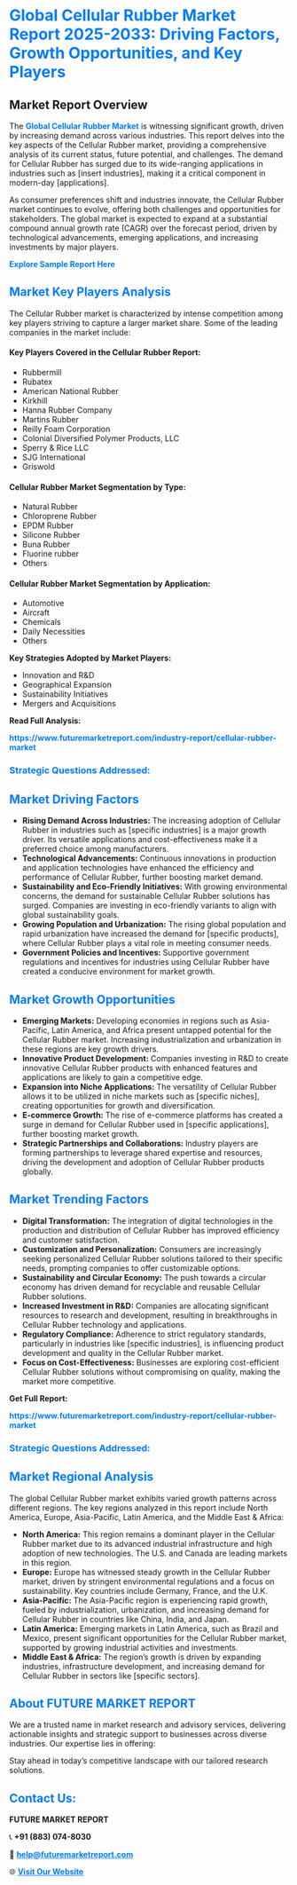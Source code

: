 <h1 style="color: #007BFF;">Global Cellular Rubber Market Report 2025-2033: Driving Factors, Growth Opportunities, and Key Players</h1>

<section id="overview">
<h2>Market Report Overview</h2>
<p>The <a href="https://www.futuremarketreport.com/industry-report/cellular-rubber-market" style="color: #007BFF; text-decoration: none;"><strong>Global Cellular Rubber Market</strong></a> is witnessing significant growth, driven by increasing demand across various industries. This report delves into the key aspects of the Cellular Rubber market, providing a comprehensive analysis of its current status, future potential, and challenges. The demand for Cellular Rubber has surged due to its wide-ranging applications in industries such as [insert industries], making it a critical component in modern-day [applications].</p>
<p>As consumer preferences shift and industries innovate, the Cellular Rubber market continues to evolve, offering both challenges and opportunities for stakeholders. The global market is expected to expand at a substantial compound annual growth rate (CAGR) over the forecast period, driven by technological advancements, emerging applications, and increasing investments by major players.</p>
</section>

<section id="overview">
<p><a href="https://www.futuremarketreport.com/request-sample/reportId=90753" style="color: #007BFF; text-decoration: none;"><strong>Explore Sample Report Here</strong></a></p>
</section>

<section id="key-players">
<h2 style="color: #007BFF;">Market Key Players Analysis</h2>
<p>The Cellular Rubber market is characterized by intense competition among key players striving to capture a larger market share. Some of the leading companies in the market include:</p>
<h4>Key Players Covered in the Cellular Rubber Report:</h4>
<ul><li>Rubbermill</li><li>Rubatex</li><li>American National Rubber</li><li>Kirkhill</li><li>Hanna Rubber Company</li><li>Martins Rubber</li><li>Reilly Foam Corporation</li><li>Colonial Diversified Polymer Products, LLC</li><li>Sperry &amp; Rice LLC</li><li>SJG International</li><li>Griswold</li></ul>
<h4>Cellular Rubber Market Segmentation by Type:</h4>
<ul><li>Natural Rubber</li><li>Chloroprene Rubber</li><li>EPDM Rubber</li><li>Silicone Rubber</li><li>Buna Rubber</li><li>Fluorine rubber</li><li>Others</li></ul>

<h4>Cellular Rubber Market Segmentation by Application:</h4>
<ul><li>Automotive</li><li>Aircraft</li><li>Chemicals</li><li>Daily Necessities</li><li>Others</li></ul>
<p><strong>Key Strategies Adopted by Market Players:</strong></p>
<ul>
<li>Innovation and R&D</li>
<li>Geographical Expansion</li>
<li>Sustainability Initiatives</li>
<li>Mergers and Acquisitions</li>
</ul>
</section>

<section>
<p><strong>Read Full Analysis: </strong></p><a href="https://www.futuremarketreport.com/industry-report/cellular-rubber-market" style="color: #007BFF; text-decoration: none;"><strong>https://www.futuremarketreport.com/industry-report/cellular-rubber-market</strong></a>
<h3 style="color: #007BFF;">Strategic Questions Addressed:</h3>
</section>

<section id="driving-factors">
<h2 style="color: #007BFF;">Market Driving Factors</h2>
<ul>
<li><strong>Rising Demand Across Industries:</strong> The increasing adoption of Cellular Rubber in industries such as [specific industries] is a major growth driver. Its versatile applications and cost-effectiveness make it a preferred choice among manufacturers.</li>
<li><strong>Technological Advancements:</strong> Continuous innovations in production and application technologies have enhanced the efficiency and performance of Cellular Rubber, further boosting market demand.</li>
<li><strong>Sustainability and Eco-Friendly Initiatives:</strong> With growing environmental concerns, the demand for sustainable Cellular Rubber solutions has surged. Companies are investing in eco-friendly variants to align with global sustainability goals.</li>
<li><strong>Growing Population and Urbanization:</strong> The rising global population and rapid urbanization have increased the demand for [specific products], where Cellular Rubber plays a vital role in meeting consumer needs.</li>
<li><strong>Government Policies and Incentives:</strong> Supportive government regulations and incentives for industries using Cellular Rubber have created a conducive environment for market growth.</li>
</ul>
</section>

<section id="growth-opportunities">
<h2 style="color: #007BFF;">Market Growth Opportunities</h2>
<ul>
<li><strong>Emerging Markets:</strong> Developing economies in regions such as Asia-Pacific, Latin America, and Africa present untapped potential for the Cellular Rubber market. Increasing industrialization and urbanization in these regions are key growth drivers.</li>
<li><strong>Innovative Product Development:</strong> Companies investing in R&D to create innovative Cellular Rubber products with enhanced features and applications are likely to gain a competitive edge.</li>
<li><strong>Expansion into Niche Applications:</strong> The versatility of Cellular Rubber allows it to be utilized in niche markets such as [specific niches], creating opportunities for growth and diversification.</li>
<li><strong>E-commerce Growth:</strong> The rise of e-commerce platforms has created a surge in demand for Cellular Rubber used in [specific applications], further boosting market growth.</li>
<li><strong>Strategic Partnerships and Collaborations:</strong> Industry players are forming partnerships to leverage shared expertise and resources, driving the development and adoption of Cellular Rubber products globally.</li>
</ul>
</section>

<section id="trending-factors">
<h2 style="color: #007BFF;">Market Trending Factors</h2>
<ul>
<li><strong>Digital Transformation:</strong> The integration of digital technologies in the production and distribution of Cellular Rubber has improved efficiency and customer satisfaction.</li>
<li><strong>Customization and Personalization:</strong> Consumers are increasingly seeking personalized Cellular Rubber solutions tailored to their specific needs, prompting companies to offer customizable options.</li>
<li><strong>Sustainability and Circular Economy:</strong> The push towards a circular economy has driven demand for recyclable and reusable Cellular Rubber solutions.</li>
<li><strong>Increased Investment in R&D:</strong> Companies are allocating significant resources to research and development, resulting in breakthroughs in Cellular Rubber technology and applications.</li>
<li><strong>Regulatory Compliance:</strong> Adherence to strict regulatory standards, particularly in industries like [specific industries], is influencing product development and quality in the Cellular Rubber market.</li>
<li><strong>Focus on Cost-Effectiveness:</strong> Businesses are exploring cost-efficient Cellular Rubber solutions without compromising on quality, making the market more competitive.</li>
</ul>
</section>

<section>
<p><strong>Get Full Report: </strong></p><a href="https://www.futuremarketreport.com/industry-report/cellular-rubber-market" style="color: #007BFF; text-decoration: none;"><strong>https://www.futuremarketreport.com/industry-report/cellular-rubber-market</strong></a>
<h3 style="color: #007BFF;">Strategic Questions Addressed:</h3>
</section>


<section id="regional-analysis">
<h2 style="color: #007BFF;">Market Regional Analysis</h2>
<p>The global Cellular Rubber market exhibits varied growth patterns across different regions. The key regions analyzed in this report include North America, Europe, Asia-Pacific, Latin America, and the Middle East & Africa:</p>
<ul>
<li><strong>North America:</strong> This region remains a dominant player in the Cellular Rubber market due to its advanced industrial infrastructure and high adoption of new technologies. The U.S. and Canada are leading markets in this region.</li>
<li><strong>Europe:</strong> Europe has witnessed steady growth in the Cellular Rubber market, driven by stringent environmental regulations and a focus on sustainability. Key countries include Germany, France, and the U.K.</li>
<li><strong>Asia-Pacific:</strong> The Asia-Pacific region is experiencing rapid growth, fueled by industrialization, urbanization, and increasing demand for Cellular Rubber in countries like China, India, and Japan.</li>
<li><strong>Latin America:</strong> Emerging markets in Latin America, such as Brazil and Mexico, present significant opportunities for the Cellular Rubber market, supported by growing industrial activities and investments.</li>
<li><strong>Middle East & Africa:</strong> The region’s growth is driven by expanding industries, infrastructure development, and increasing demand for Cellular Rubber in sectors like [specific sectors].</li>
</ul>
</section>

<footer>
<h2 style="color: #007BFF;">About FUTURE MARKET REPORT</h2>
<p>We are a trusted name in market research and advisory services, delivering actionable insights and strategic support to businesses across diverse industries. Our expertise lies in offering:</p>

<p>Stay ahead in today’s competitive landscape with our tailored research solutions.</p>

<h2 style="color: #007BFF;">Contact Us:</h2>
<p><strong>FUTURE MARKET REPORT</strong></p>
<p>📞 <strong>+91 (883) 074-8030</strong></p>
<p>📧 <strong><a href="mailto:help@futuremarketreport.com" style="color: #007BFF;">help@futuremarketreport.com</a></strong></p>
<p>🌐 <strong><a href="https://www.futuremarketreport.com/" style="color: #007BFF;">Visit Our Website</a></strong></p>
</footer>